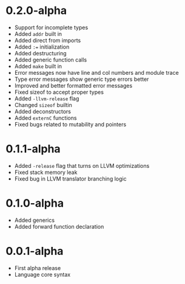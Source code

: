 # 0.2.0-alpha

- Support for incomplete types
- Added `addr` built in
- Added direct from imports
- Added `:=` initialization
- Added destructuring
- Added generic function calls
- Added `make` built in
- Error messages now have line and col numbers and module trace
- Type error messages show generic type errors better
- Improved and better formatted error messages
- Fixed sizeof to accept proper types
- Added `-llvm-release` flag
- Changed `sizeof` builtin
- Added deconstructors
- Added `externC` functions
- Fixed bugs related to mutability and pointers

# 0.1.1-alpha

- Added `-release` flag that turns on LLVM optimizations
- Fixed stack memory leak
- Fixed bug in LLVM translator branching logic

# 0.1.0-alpha

- Added generics
- Added forward function declaration

# 0.0.1-alpha

- First alpha release
- Language core syntax